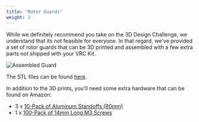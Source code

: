 ```yaml
---
title: "Rotor Guards"
weight: 3
---
```


While we definitely recommend you take on the 3D Design Challenge,
we understand that its not feasible for everyone. In that regard,
we've provided a set of rotor guards that can be 3D printed and assembled
with a few extra parts not shipped with your VRC Kit.

![Assembled Guard](top.jpg)

The STL files can be found
[here](https://github.com/bellflight/VRC-2022/tree/main/3DPrints/PropGuards).

In addition to the 3D prints, you'll need some extra hardware that can be
found on Amazon:

- 3 x [10-Pack of Aluminum Standoffs (80mm)](https://www.amazon.com/uxcell-Aluminum-Standoff-Fastener-Quadcopter/dp/B01MSAHZQO/)
- 1 x [100-Pack of 14mm Long M3 Screws](https://www.amazon.com/M3x14mm-Screw-Socket-Screws-100Pcs/dp/B0143GZU4W/)

